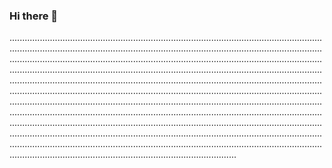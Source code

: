 ### Hi there 👋

..............................................................................................................................................................................................................................................................................................................................................................................................................................................................................................................................................................................................................................................................................................................................................................................................................................................................................................................................................................................................................................................................................................................................................................................................................................................................................................................................................................................................................................................................................................................